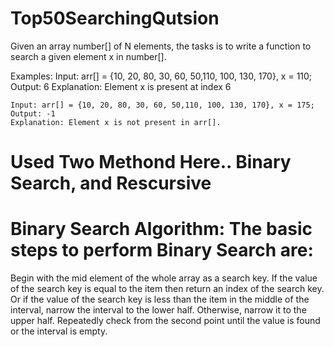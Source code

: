 # Top50SearchingQutsion

Given an array number[] of N elements, the tasks is to write a function to search a given element x in number[].

Examples:
    Input: arr[] = {10, 20, 80, 30, 60, 50,110, 100, 130, 170}, x = 110;
    Output: 6
    Explanation: Element x is present at index 6

    Input: arr[] = {10, 20, 80, 30, 60, 50,110, 100, 130, 170}, x = 175;
    Output: -1
    Explanation: Element x is not present in arr[].


# Used Two Methond Here.. Binary Search, and Rescursive

# Binary Search Algorithm: The basic steps to perform Binary Search are:

Begin with the mid element of the whole array as a search key.
If the value of the search key is equal to the item then return an index of the search key. 
Or if the value of the search key is less than the item in the middle of the interval, narrow the interval to the lower half. 
Otherwise, narrow it to the upper half.
Repeatedly check from the second point until the value is found or the interval is empty.

